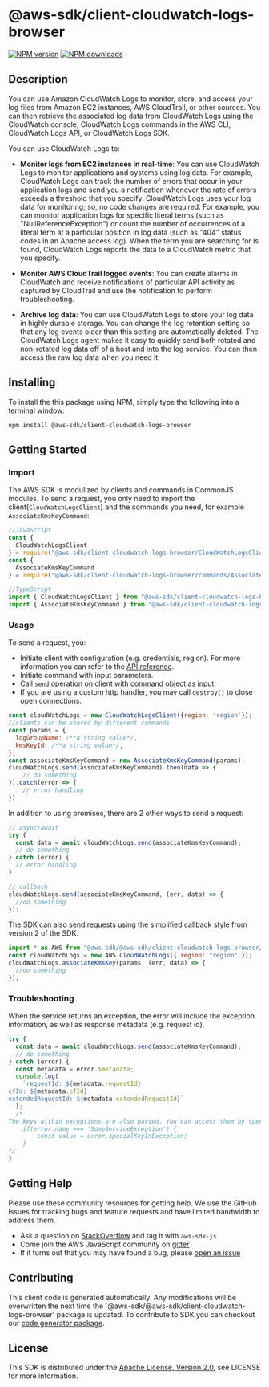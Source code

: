# @aws-sdk/client-cloudwatch-logs-browser

[![NPM version](https://img.shields.io/npm/v/@aws-sdk/client-cloudwatch-logs-browser/preview.svg)](https://www.npmjs.com/package/@aws-sdk/client-cloudwatch-logs-browser)
[![NPM downloads](https://img.shields.io/npm/dm/@aws-sdk/client-cloudwatch-logs-browser.svg)](https://www.npmjs.com/package/@aws-sdk/client-cloudwatch-logs-browser)

## Description

<p>You can use Amazon CloudWatch Logs to monitor, store, and access your log files from Amazon EC2 instances, AWS CloudTrail, or other sources. You can then retrieve the associated log data from CloudWatch Logs using the CloudWatch console, CloudWatch Logs commands in the AWS CLI, CloudWatch Logs API, or CloudWatch Logs SDK.</p> <p>You can use CloudWatch Logs to:</p> <ul> <li> <p> <b>Monitor logs from EC2 instances in real-time</b>: You can use CloudWatch Logs to monitor applications and systems using log data. For example, CloudWatch Logs can track the number of errors that occur in your application logs and send you a notification whenever the rate of errors exceeds a threshold that you specify. CloudWatch Logs uses your log data for monitoring; so, no code changes are required. For example, you can monitor application logs for specific literal terms (such as "NullReferenceException") or count the number of occurrences of a literal term at a particular position in log data (such as "404" status codes in an Apache access log). When the term you are searching for is found, CloudWatch Logs reports the data to a CloudWatch metric that you specify.</p> </li> <li> <p> <b>Monitor AWS CloudTrail logged events</b>: You can create alarms in CloudWatch and receive notifications of particular API activity as captured by CloudTrail and use the notification to perform troubleshooting.</p> </li> <li> <p> <b>Archive log data</b>: You can use CloudWatch Logs to store your log data in highly durable storage. You can change the log retention setting so that any log events older than this setting are automatically deleted. The CloudWatch Logs agent makes it easy to quickly send both rotated and non-rotated log data off of a host and into the log service. You can then access the raw log data when you need it.</p> </li> </ul>

## Installing

To install the this package using NPM, simply type the following into a terminal window:

```
npm install @aws-sdk/client-cloudwatch-logs-browser
```

## Getting Started

### Import

The AWS SDK is modulized by clients and commands in CommonJS modules. To send a request, you only need to import the client(`CloudWatchLogsClient`) and the commands you need, for example `AssociateKmsKeyCommand`:

```javascript
//JavaScript
const {
  CloudWatchLogsClient
} = require("@aws-sdk/client-cloudwatch-logs-browser/CloudWatchLogsClient");
const {
  AssociateKmsKeyCommand
} = require("@aws-sdk/client-cloudwatch-logs-browser/commands/AssociateKmsKeyCommand");
```

```javascript
//TypeScript
import { CloudWatchLogsClient } from "@aws-sdk/client-cloudwatch-logs-browser/CloudWatchLogsClient";
import { AssociateKmsKeyCommand } from "@aws-sdk/client-cloudwatch-logs-browser/commands/AssociateKmsKeyCommand";
```

### Usage

To send a request, you:

- Initiate client with configuration (e.g. credentials, region). For more information you can refer to the [API reference][].
- Initiate command with input parameters.
- Call `send` operation on client with command object as input.
- If you are using a custom http handler, you may call `destroy()` to close open connections.

```javascript
const cloudWatchLogs = new CloudWatchLogsClient({region: 'region'});
//clients can be shared by different commands
const params = {
  logGroupName: /**a string value*/,
  kmsKeyId: /**a string value*/,
};
const associateKmsKeyCommand = new AssociateKmsKeyCommand(params);
cloudWatchLogs.send(associateKmsKeyCommand).then(data => {
    // do something
}).catch(error => {
    // error handling
})
```

In addition to using promises, there are 2 other ways to send a request:

```javascript
// async/await
try {
  const data = await cloudWatchLogs.send(associateKmsKeyCommand);
  // do something
} catch (error) {
  // error handling
}
```

```javascript
// callback
cloudWatchLogs.send(associateKmsKeyCommand, (err, data) => {
  //do something
});
```

The SDK can also send requests using the simplified callback style from version 2 of the SDK.

```javascript
import * as AWS from "@aws-sdk/@aws-sdk/client-cloudwatch-logs-browser/CloudWatchLogs";
const cloudWatchLogs = new AWS.CloudWatchLogs({ region: "region" });
cloudWatchLogs.associateKmsKey(params, (err, data) => {
  //do something
});
```

### Troubleshooting

When the service returns an exception, the error will include the exception information, as well as response metadata (e.g. request id).

```javascript
try {
  const data = await cloudWatchLogs.send(associateKmsKeyCommand);
  // do something
} catch (error) {
  const metadata = error.$metadata;
  console.log(
    `requestId: ${metadata.requestId}
cfId: ${metadata.cfId}
extendedRequestId: ${metadata.extendedRequestId}`
  );
  /*
The keys within exceptions are also parsed. You can access them by specifying exception names:
    if(error.name === 'SomeServiceException') {
        const value = error.specialKeyInException;
    }
*/
}
```

## Getting Help

Please use these community resources for getting help. We use the GitHub issues for tracking bugs and feature requests and have limited bandwidth to address them.

- Ask a question on [StackOverflow](https://stackoverflow.com/questions/tagged/aws-sdk-js) and tag it with `aws-sdk-js`
- Come join the AWS JavaScript community on [gitter](https://gitter.im/aws/aws-sdk-js-v3)
- If it turns out that you may have found a bug, please [open an issue](https://github.com/aws/aws-sdk-js-v3/issues)

## Contributing

This client code is generated automatically. Any modifications will be overwritten the next time the `@aws-sdk/@aws-sdk/client-cloudwatch-logs-browser' package is updated. To contribute to SDK you can checkout our [code generator package][].

## License

This SDK is distributed under the
[Apache License, Version 2.0](http://www.apache.org/licenses/LICENSE-2.0),
see LICENSE for more information.

[code generator package]: https://github.com/aws/aws-sdk-js-v3/tree/master/packages/service-types-generator
[api reference]: https://docs.aws.amazon.com/AWSJavaScriptSDK/latest/
